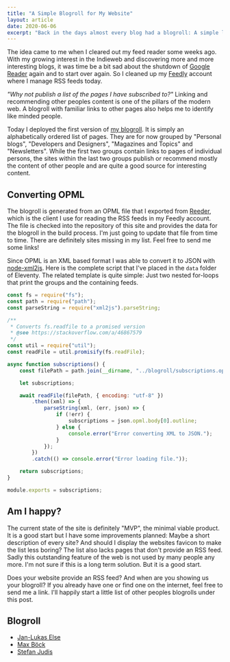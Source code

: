 ```yaml
---
title: "A Simple Blogroll for My Website"
layout: article
date: 2020-06-06
excerpt: "Back in the days almost every blog had a blogroll: A simple list of other websites that the owner likes or recommends. I've already seen some on other sites in the past weeks - maybe it's time to bring that tradition back."
---
```


The idea came to me when I cleared out my feed reader some weeks ago. With my growing interest in the Indieweb and discovering more and more interesting blogs, it was time be a bit sad about the shutdown of <a href="https://www.google.com/reader/about/">Google Reader</a> again and to start over again. So I cleaned up my <a href="https://feedly.com/">Feedly</a> account where I manage RSS feeds today.

<em>"Why not publish a list of the pages I have subscribed to?"</em> Linking and recommending other peoples content is one of the pillars of the modern web. A blogroll with familiar links to other pages also helps me to identify like minded people.

Today I deployed the first version of <a href="https://martinschneider.me/blogroll/">my blogroll</a>. It is simply an alphabetically ordered list of pages. They are for now grouped by "Personal blogs", "Developers and Designers", "Magazines and Topics" and "Newsletters". While the first two groups contain links to pages of individual persons, the sites within the last two groups publish or recommend mostly the content of other people and are quite a good source for interesting content.

## Converting OPML

The blogroll is generated from an OPML file that I exported from <a href="https://reederapp.com/">Reeder</a>, which is the client I use for reading the RSS feeds in my Feedly account. The file is checked into the repository of this site and provides the data for the blogroll in the build process. I'm just going to update that file from time to time. There are definitely sites missing in my list. Feel free to send me some links!

Since OPML is an XML based format I was able to convert it to JSON with <a href="https://github.com/Leonidas-from-XIV/node-xml2js">node-xml2js</a>. Here is the complete script that I've placed in the <code>data</code> folder of Eleventy. The related template is quite simple: Just two nested for-loops that print the groups and the containing feeds.

```js
const fs = require("fs");
const path = require("path");
const parseString = require("xml2js").parseString;

/**
 * Converts fs.readfile to a promised version
 * @see https://stackoverflow.com/a/46867579
 */
const util = require("util");
const readFile = util.promisify(fs.readFile);

async function subscriptions() {
    const filePath = path.join(__dirname, "../blogroll/subscriptions.opml");

    let subscriptions;

    await readFile(filePath, { encoding: "utf-8" })
        .then((xml) => {
            parseString(xml, (err, json) => {
                if (!err) {
                    subscriptions = json.opml.body[0].outline;
                } else {
                    console.error("Error converting XML to JSON.");
                }
            });
        })
        .catch(() => console.error("Error loading file."));

    return subscriptions;
}

module.exports = subscriptions;
```

## Am I happy?

The current state of the site is definitely "MVP", the minimal viable product. It is a good start but I have some improvements planned: Maybe a short description of every site? And should I display the websites favicon to make the list less boring? The list also lacks pages that don't provide an RSS feed. Sadly this outstanding feature of the web is not used by many people any more. I'm not sure if this is a long term solution. But it is a good start.

Does your website provide an RSS feed? And when are you showing us your blogroll? If you already have one or find one on the internet, feel free to send me a link. I'll happily start a little list of other peoples blogrolls under this post.

## Blogroll

-   [Jan-Lukas Else](https://jlelse.blog/blogroll/)
-   [Max Böck](https://mxb.dev/blogroll/)
-   [Stefan Judis](https://www.stefanjudis.com/blogroll/)
